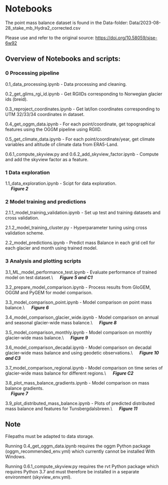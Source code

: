 # Notebooks

The point mass balance dataset is found in the Data-folder: 
Data/2023-08-28_stake_mb_Hydra2_corrected.csv

Please use and refer to the original source:
https://doi.org/10.58059/sjse-6w92

## Overview of Notebooks and scripts:

### 0 Processing pipeline
0.1_data_processing.ipynb - Data processing and cleaning. 

0.2_get_glims_rgi_id.ipynb - Get RGIIDs corresponding to Norwegian glacier ids (breid). 

0.3_reproject_coordinates.ipynb - Get lat/lon coordinates corresponding to UTM 32/33/34 coordinates in dataset. 

0.4_get_oggm_data.ipynb - For each point/coordinate, get topographical features using the OGGM pipeline using RGIID. 

0.5_get_climate_data.ipynb - For each point/coordinate/year, get climate variables and altitude of climate data from ERA5-Land. 

0.6.1_compute_skyview.py and 0.6.2_add_skyview_factor.ipynb - Compute and add the skyview factor as a feature.

### 1 Data exploration
1.1_data_exploration.ipynb - Scipt for data exploration.\
&emsp; ***Figure 2***

### 2 Model training and predictions
2.1.1_model_training_validation.ipynb - Set up test and training datasets and cross validation. 

2.1.2_model_training_cluster.py - Hyperparameter tuning using cross validation scheme.  

2.2_model_predictions.ipynb - Predict mass Balance in each grid cell for each glacier and month using trained model.

### 3 Analysis and plotting scripts
3.1_ML_model_performance_test.ipynb - Evaluate performance of trained model on test dataset.\ 
&emsp; ***Figure 5 and C1*** 

3.2_prepare_model_comparison.ipynb - Process results from GloGEM, OGGM and PyGEM for model comparison. 

3.3_model_comparison_point.ipynb - Model comparison on point mass balance.\ 
&emsp; ***Figure 6*** 

3.4_model_comparison_glacier_wide.ipynb - Model comparison on annual and seasonal glacier-wide mass balance.\ 
&emsp; ***Figure 8*** 

3.5_model_comparison_monthly.ipynb - Model comparison on monthly glacier-wide mass balance.\ 
&emsp; ***Figure 9*** 

3.6_model_comparison_decadal.ipynb - Model comparison on decadal glacier-wide mass balance and using geodetic observations.\ 
&emsp; ***Figure 10 and C3*** 

3.7_model_comparison_regional.ipynb - Model comparison on time series of glacier-wide mass balance for different regions.\ 
&emsp; ***Figure C2*** 

3.8_plot_mass_balance_gradients.ipynb - Model comparison on mass balance gradients.\
&emsp; ***Figure 7*** 

3.9_plot_distributed_mass_balance.ipynb - Plots of predicted distributed mass balance and features for Tunsbergdalsbreen.\ 
&emsp; ***Figure 11*** 

## Note

Filepaths must be adapted to data storage. 

Running 0.4_get_oggm_data.ipynb requires the oggm Python package (oggm_recommended_env.yml) which currently cannot be installed With Windows. 

Running 0.6.1_compute_skyview.py requires the rvt Python package which requires Python 3.7 and must therefore be installed in a separate environment (skyview_env.yml).



